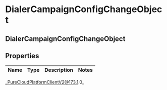 # DialerCampaignConfigChangeObject

## DialerCampaignConfigChangeObject

## Properties

|Name | Type | Description | Notes|
|------------ | ------------- | ------------- | -------------|



_PureCloudPlatformClientV2@173.1.0_
